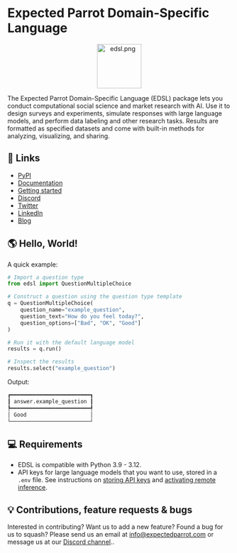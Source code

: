 # Expected Parrot Domain-Specific Language 
<p align="center">
  <img src="https://github.com/expectedparrot/edsl/blob/main/static/logo.png?raw=true" alt="edsl.png" width="100"/>
</p>

The Expected Parrot Domain-Specific Language (EDSL) package lets you conduct computational social science and market research with AI. Use it to design surveys and experiments, simulate responses with large language models, and perform data labeling and other research tasks. Results are formatted as specified datasets and come with built-in methods for analyzing, visualizing, and sharing. 

## 🔗 Links
- [PyPI](https://pypi.org/project/edsl/)
- [Documentation](https://docs.expectedparrot.com)
- [Getting started](https://docs.expectedparrot.com/en/latest/starter_tutorial.html) 
- [Discord](https://discord.com/invite/mxAYkjfy9m)
- [Twitter](https://x.com/ExpectedParrot)
- [LinkedIn](https://www.linkedin.com/company/expectedparrot/)
- [Blog](https://blog.expectedparrot.com)

## 🌎 Hello, World!
A quick example:

```python
# Import a question type
from edsl import QuestionMultipleChoice

# Construct a question using the question type template
q = QuestionMultipleChoice(
    question_name="example_question",
    question_text="How do you feel today?",
    question_options=["Bad", "OK", "Good"]
)

# Run it with the default language model
results = q.run()

# Inspect the results 
results.select("example_question")
```

Output:
```python
┏━━━━━━━━━━━━━━━━━━━━━━━━━┓
┃ answer.example_question ┃
┡━━━━━━━━━━━━━━━━━━━━━━━━━┩
│ Good                    │
└─────────────────────────┘
```

## 💻 Requirements
* EDSL is compatible with Python 3.9 - 3.12.
* API keys for large language models that you want to use, stored in a `.env` file.
See instructions on [storing API keys](https://docs.expectedparrot.com/en/latest/api_keys.html) and [activating remote inference](https://docs.expectedparrot.com/en/latest/remote_inference.html).

## 💡 Contributions, feature requests & bugs
Interested in contributing? Want us to add a new feature? Found a bug for us to squash? 
Please send us an email at [info@expectedparrot.com](mailto:info@expectedparrot.com) or message us at our [Discord channel](https://discord.com/invite/mxAYkjfy9m)..
